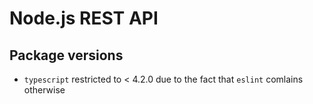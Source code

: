 # Node.js REST API

## Package versions

- `typescript` restricted to < 4.2.0 due to the fact that `eslint` comlains otherwise
